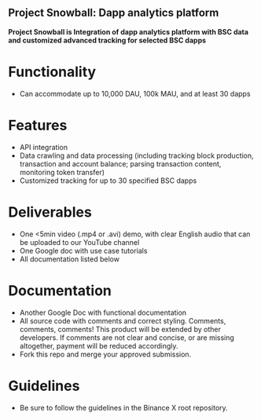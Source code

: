 ## Project Snowball: Dapp analytics platform
**Project Snowball is Integration of dapp analytics platform with BSC data and customized advanced tracking for selected BSC dapps**

# Functionality
- Can accommodate up to 10,000 DAU, 100k MAU, and at least 30 dapps

# Features
- API integration
- Data crawling and data processing (including tracking block production, transaction and account balance; parsing transaction content, monitoring token transfer)
- Customized tracking for up to 30 specified BSC dapps

# Deliverables
- One <5min video (.mp4 or .avi) demo, with clear English audio that can be uploaded to our YouTube channel
- One Google doc with use case tutorials
- All documentation listed below

# Documentation
- Another Google Doc with functional documentation
- All source code with comments and correct styling. Comments, comments, comments! This product will be extended by other developers. If comments are not clear and concise, or are missing altogether, payment will be reduced accordingly.
- Fork this repo and merge your approved submission.

# Guidelines
- Be sure to follow the guidelines in the Binance X root repository.